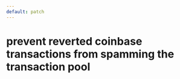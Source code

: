 ```yaml
---
default: patch
---
```


# prevent reverted coinbase transactions from spamming the transaction pool
